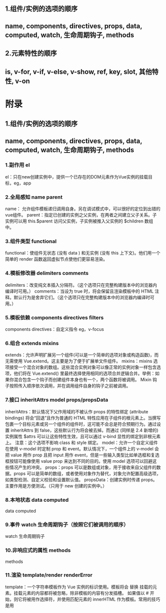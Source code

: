 ## 1.组件/实例的选项的顺序
## name, components, directives, props, data, computed, watch, 生命周期钩子, methods
## 2.元素特性的顺序
## is, v-for, v-if, v-else, v-show, ref, key, slot, 其他特性, v-on


# 附录
## 1.组件/实例的选项的顺序
## name, components, directives, props, data, computed, watch, 生命周期钩子, methods
### 1.副作用 el
el：只在new创建实例中，提供一个已存在的DOM元素作为Vue实例的挂载目标，eg，app
### 2.全局感知 name parent
name： 允许组件模板递归调用自身。另在调试模式中，可以很好的定位到出错的vue组件。
parent：指定已创建的实例之父实例，在两者之间建立父子关系。子实例可以用 this.$parent 访问父实例，子实例被推入父实例的 $children 数组中。
### 3.组件类型 functional
functional：使组件无状态 (没有 data ) 和无实例 (没有 this 上下文)。他们用一个简单的 render 函数返回虚拟节点使他们更容易渲染。
### 4.模板修改器 delimiters comments
delimiters：改变纯文本插入分隔符。（这个选项只在完整构建版本中的浏览器内编译时可用。）
comments：当设为 true 时，将会保留且渲染模板中的 HTML 注释。默认行为是舍弃它们。（这个选项只在完整构建版本中的浏览器内编译时可用。）
### 5.模板依赖 components directives filters
components
directives：自定义指令 eg，v-focus
### 6.组合 extends mixins
extends：允许声明扩展另一个组件(可以是一个简单的选项对象或构造函数)，而无需使用 Vue.extend。这主要是为了便于扩展单文件组件。
mixins：mixins 选项接受一个混合对象的数组。这些混合实例对象可以像正常的实例对象一样包含选项，他们将在 Vue.extend() 里最终选择使用相同的选项合并逻辑合并。举例：如果你混合包含一个钩子而创建组件本身也有一个，两个函数将被调用。
Mixin 钩子按照传入顺序依次调用，并在调用组件自身的钩子之前被调用。
### 7.接口 inheritAttrs model props/propsData
inheritAttrs：默认情况下父作用域的不被认作 props 的特性绑定 (attribute bindings) 将会“回退”且作为普通的 HTML 特性应用在子组件的根元素上。当撰写包裹一个目标元素或另一个组件的组件时，这可能不会总是符合预期行为。通过设置 inheritAttrs 到 false，这些默认行为将会被去掉。而通过 (同样是 2.4 新增的) 实例属性 $attrs 可以让这些特性生效，且可以通过 v-bind 显性的绑定到非根元素上。
注意：这个选项不影响 class 和 style 绑定。
model：允许一个自定义组件在使用 v-model 时定制 prop 和 event。默认情况下，一个组件上的 v-model 会把 value 用作 prop 且把 input 用作 event，但是一些输入类型比如单选框和复选框按钮可能像使用 value prop 来达到不同的目的。使用 model 选项可以回避这些情况产生的冲突。
props：props 可以是数组或对象，用于接收来自父组件的数据。props 可以是简单的数组，或者使用对象作为替代，对象允许配置高级选项，如类型检测、自定义校验和设置默认值。
propsData：创建实例时传递 props。主要作用是方便测试。（只用于 new 创建的实例中。）
### 8.本地状态 data computed
data
computed
### 9.事件 watch 生命周期钩子（按照它们被调用的顺序）
watch
生命周期钩子
### 10.非响应式的属性 methods
methods
### 11.渲染 template/render renderError
template：一个字符串模板作为 Vue 实例的标识使用。模板将会 替换 挂载的元素。挂载元素的内容都将被忽略，除非模板的内容有分发插槽。
如果值以 # 开始，则它将被用作选择符，并使用匹配元素的 innerHTML 作为模板。常用的技巧是用 <script type="x-template"> 包含模板。
render：字符串模板的代替方案，允许你发挥 JavaScript 最大的编程能力。该渲染函数接收一个 createElement 方法作为第一个参数用来创建 VNode。
如果组件是一个函数组件，渲染函数还会接收一个额外的 context 参数，为没有实例的函数组件提供上下文信息。
renderError：只在开发者环境下工作。
当 render 函数遭遇错误时，提供另外一种渲染输出。其错误将会作为第二个参数传递到 renderError。这个功能配合 hot-reload 非常实用。
## 2.元素特性的顺序
## is, v-for, v-if, v-else, v-show, ref, key, slot, 其他特性, v-on
### 1.定义 is
is：用于动态组件且基于 DOM 内模板的限制来工作。
### 2.列表渲染 v-for
### 3.条件渲染 v-if v-else-if v-else v-show v-cloak
v-cloak：这个指令保持在元素上直到关联实例结束编译。和 CSS 规则如 [v-cloak] { display: none } 一起用时，这个指令可以隐藏未编译的 Mustache 标签直到实例准备完毕。
### 4.渲染方式 v-pre v-once
v-pre：跳过这个元素和它的子元素的编译过程。可以用来显示原始 Mustache 标签。跳过大量没有指令的节点会加快编译。
v-once：只渲染元素和组件一次。随后的重新渲染，元素/组件及其所有的子节点将被视为静态内容并跳过。这可以用于优化更新性能。
### 5.全局感知 id
### 6.唯一的特性 ref key slot
### 7.双向绑定 v-model
### 8.其他特性 所有普通绑定或未绑定的特性
### 9.事件 v-on
### 10.内容 v-html v-text
v-html：更新元素的 innerHTML 。注意：内容按普通 HTML 插入 - 不会作为 Vue 模板进行编译 。如果试图使用 v-html 组合模板，可以重新考虑是否通过使用组件来替代。
v-text：更新元素的 textContent。如果要更新部分的 textContent ，需要使用 {{ Mustache }} 插值。
